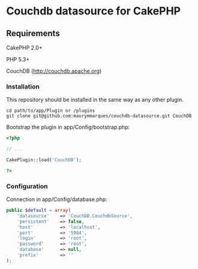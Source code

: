 # Couchdb datasource for CakePHP



## Requirements
CakePHP 2.0+

PHP 5.3+ 

CouchDB (http://couchdb.apache.org)


### Installation

This repository should be installed in the same way as any other plugin.

```
cd path/to/app/Plugin or /plugins
git clone git@github.com:maurymmarques/couchdb-datasource.git CouchDB
```

Bootstrap the plugin in app/Config/bootstrap.php:

```php
<?php

// ...

CakePlugin::load('CouchDB');

?>
```

### Configuration

Connection in app/Config/database.php:

```php
public $default = array(
	'datasource'	=> 'CouchDB.CouchdbSource',
	'persistent'	=> false,
	'host'			=> 'localhost',
	'port'			=> '5984',
	'login'			=> 'root',
	'password'		=> 'root',
	'database'		=> null,
	'prefix'		=> ''
);
```